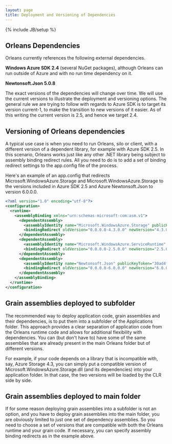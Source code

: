 ```yaml
---
layout: page
title: Deployment and Versioning of Dependencies
---
```

{% include JB/setup %}


## Orleans Dependencies ##

Orleans currently references the following external dependencies.

**Windows Azure SDK 2.4** (several NuGet packages), although Orleans can run outside of Azure and with no run time dependency on it.

**Newtonsoft.Json 5.0.8**

The exact versions of the dependencies will change over time. We will use the current versions to illustrate the deployment and versioning options. The general rule we are trying to follow with regards to Azure SDK is to target its version current-1, to make the transition to new versions of it easier. As of this writing the current version is 2.5, and hence we target 2.4.

## Versioning of Orleans dependencies ##

A typical use case is when you need to run Orleans, silo or client, with a different version of a dependent library, for example with Azure SDK 2.5. In this scenario, Orleans works just like any other .NET library being subject to assembly binding redirect rules. All you need to do is to add a set of binding redirect settings to the app.config file of the process.

Here's an example of an app.config that redirects Microsoft.WindowsAzure.Storage and Microsoft.WindowsAzure.Storage to the versions included in Azure SDK 2.5 and Azure Newtonsoft.Json to version 6.0.0.0.

``` xml
<?xml version="1.0" encoding="utf-8"?>
<configuration>
  <runtime>
    <assemblyBinding xmlns="urn:schemas-microsoft-com:asm.v1">
      <dependentAssembly>
        <assemblyIdentity name="Microsoft.WindowsAzure.Storage" publicKeyToken="31bf3856ad364e35" culture="neutral" />
        <bindingRedirect oldVersion="0.0.0.0-4.3.0.0" newVersion="4.3.0.0" />
      </dependentAssembly>
      <dependentAssembly>
        <assemblyIdentity name="Microsoft.WindowsAzure.ServiceRuntime" publicKeyToken="31bf3856ad364e35" culture="neutral" />
        <bindingRedirect oldVersion="0.0.0.0-2.5.0.0" newVersion="2.5.0.0" />
      </dependentAssembly>
      <dependentAssembly>
        <assemblyIdentity name="Newtonsoft.Json" publicKeyToken="30ad4fe6b2a6aeed" culture="neutral" />
        <bindingRedirect oldVersion="0.0.0.0-6.0.0.0" newVersion="6.0.0.0" />
      </dependentAssembly>
    </assemblyBinding>
  </runtime>
</configuration>
```

## Grain assemblies deployed to subfolder ##

The recommended way to deploy application code, grain assemblies and their dependencies, is to put them into a subfolder of the Applications folder. This approach provides a clear separation of application code from the Orleans runtime code and allows for additional flexibility with dependencies. You can (but don't have to) have some of the same assemblies that are already present in the main Orleans folder but of different versions.

For example, if your code depends on a library that is incompatible with, say, Azure Storage 4.3, you can simply put a compatible version of Microsoft.WindowsAzure.Storage.dll (and its dependencies) into your application folder. In that case, the two versions will be loaded by the CLR side by side.

## Grain assemblies deployed to main folder ##

If for some reason deploying grain assemblies into a subfolder is not an option, and you have to deploy grain assemblies into the main folder, you are obviously limited to just one set of dependency assemblies. So you need to choose a set of versions that are compatible with both the Orleans runtime and your grain code. If necessary, you can specify assembly binding redirects as in the example above. 
